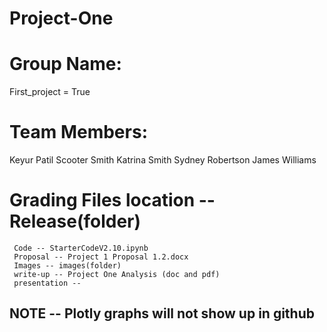 # Project-One

# Group Name: 
First_project = True


# Team Members: 
Keyur Patil
Scooter Smith
Katrina Smith
Sydney Robertson
James Williams


# Grading Files location -- Release(folder)
     Code -- StarterCodeV2.10.ipynb
     Proposal -- Project 1 Proposal 1.2.docx
     Images -- images(folder)
     write-up -- Project One Analysis (doc and pdf)
     presentation --

## NOTE -- Plotly graphs will not show up in github
